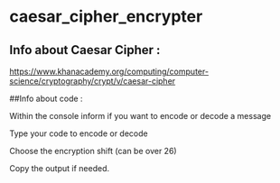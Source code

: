 # caesar_cipher_encrypter

## Info about Caesar Cipher : 
https://www.khanacademy.org/computing/computer-science/cryptography/crypt/v/caesar-cipher


##Info about code : 

Within the console inform if you want to encode or decode a message

Type your code to encode or decode 

Choose the encryption shift (can be over 26)

Copy the output if needed. 
